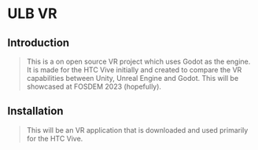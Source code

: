 # ULB VR

## Introduction

> This is a on open source VR project which uses Godot as the engine. It is made for the HTC Vive initially and created to compare the VR capabilities between Unity, Unreal Engine and Godot. This will be showcased at FOSDEM 2023 (hopefully). 


## Installation

> This will be an VR application that is downloaded and used primarily for the HTC Vive. 
